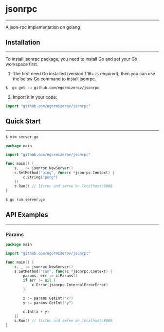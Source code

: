 # jsonrpc
___

A json-rpc implementation on golang

## Installation
___
To install jsonrpc package, you need to install Go and set your Go workspace first.

1. The first need Go installed (version 1.16+ is required), then you can use the below Go command to install jsonrpc.
```sh
$  go get -u github.com/egormizerov/jsonrpc
```
2. Import it in your code:
```go
import "github.com/egormizerov/jsonrpc"
```

## Quick Start
___

```sh
$ vim server.go
```

```go
package main

import "github.com/egormizerov/jsonrpc"

func main() {
	s, _ := jsonrpc.NewServer()
	s.SetMethod("ping", func(c *jsonrpc.Context) {
		c.String("pong")
	})
	s.Run() // listen and serve on localhost:8000
}
```

```sh
$ go run server.go
```

## API Examples
___
### Params
```go
package main

import "github.com/egormizerov/jsonrpc"

func main() {
	s, _ := jsonrpc.NewServer()
	s.SetMethod("sum", func(c *jsonrpc.Context) {
		params, err := c.Params()
		if err != nil {
			c.Error(jsonrpc.InternalErrorError)
		}

		x := params.GetInt("x")
		y := params.GetInt("y")

		c.Int(x + y)
	})
	s.Run() // listen and serve on localhost:8000
}
```